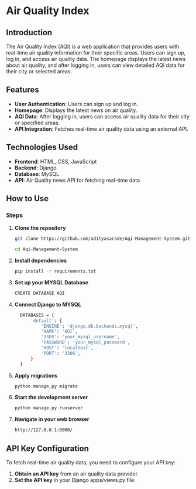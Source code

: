 # Air Quality Index

## Introduction
The Air Quality Index (AQI) is a web application that provides users with real-time air quality information for their specific areas. Users can sign up, log in, and access air quality data. The homepage displays the latest news about air quality, and after logging in, users can view detailed AQI data for their city or selected areas.

## Features
- **User Authentication**: Users can sign up and log in.
- **Homepage**: Displays the latest news on air quality.
- **AQI Data**: After logging in, users can access air quality data for their city or specified areas.
- **API Integration**: Fetches real-time air quality data using an external API.

## Technologies Used
- **Frontend**: HTML, CSS, JavaScript
- **Backend**: Django
- **Database**: MySQL
- **API**: Air Quality news API for fetching real-time data

## How to Use

### Steps
1. **Clone the repository**
    ```bash
    git clone https://github.com/adityasarade/Aqi-Management-System.git
    ```
    ```bash
    cd Aqi-Management-System
   ```

2. **Install dependencies**
    ```bash
    pip install -r requirements.txt
    ```
    
3. **Set up your MYSQL Database**
   ```bash
   CREATE DATABASE AQI
   ```
   
4. **Connect Django to MYSQL**
    ```bash
      DATABASES = {
          'default': {
              'ENGINE': 'django.db.backends.mysql',
              'NAME': 'AQI',
              'USER': 'your_mysql_username',
              'PASSWORD': 'your_mysql_password',
              'HOST': 'localhost',
              'PORT': '3306',
          }
      }
    ```

5. **Apply migrations**
    ```bash
    python manage.py migrate
    ```

6. **Start the development server**
    ```bash
    python manage.py runserver
    ```

7. **Navigate in your web browser**
   ```bash
   http://127.0.0.1:8000/
   ```

## API Key Configuration
To fetch real-time air quality data, you need to configure your API key:

1. **Obtain an API key** from an air quality data provider.
2. **Set the API key** in your Django apps/views.py file. 
